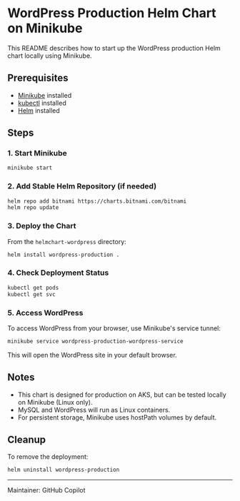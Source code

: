 # WordPress Production Helm Chart on Minikube

This README describes how to start up the WordPress production Helm chart locally using Minikube.

## Prerequisites

- [Minikube](https://minikube.sigs.k8s.io/docs/) installed
- [kubectl](https://kubernetes.io/docs/tasks/tools/) installed
- [Helm](https://helm.sh/docs/intro/install/) installed

## Steps

### 1. Start Minikube

```bash
minikube start
```

### 2. Add Stable Helm Repository (if needed)

```bash
helm repo add bitnami https://charts.bitnami.com/bitnami
helm repo update
```

### 3. Deploy the Chart

From the `helmchart-wordpress` directory:

```bash
helm install wordpress-production .
```

### 4. Check Deployment Status

```bash
kubectl get pods
kubectl get svc
```

### 5. Access WordPress

To access WordPress from your browser, use Minikube's service tunnel:

```bash
minikube service wordpress-production-wordpress-service
```

This will open the WordPress site in your default browser.

## Notes

- This chart is designed for production on AKS, but can be tested locally on Minikube (Linux only).
- MySQL and WordPress will run as Linux containers.
- For persistent storage, Minikube uses hostPath volumes by default.

## Cleanup

To remove the deployment:

```bash
helm uninstall wordpress-production
```

---
Maintainer: GitHub Copilot
